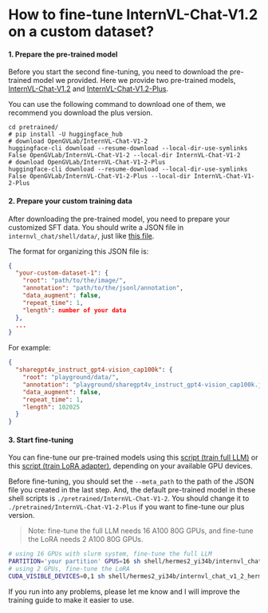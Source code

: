 # How to fine-tune InternVL-Chat-V1.2 on a custom dataset?

#### 1. Prepare the pre-trained model

Before you start the second fine-tuning, you need to download the pre-trained model we provided. Here we provide two pre-trained models, [InternVL-Chat-V1.2](https://huggingface.co/OpenGVLab/InternVL-Chat-V1-2) and [InternVL-Chat-V1.2-Plus](https://huggingface.co/OpenGVLab/InternVL-Chat-V1-2-Plus).

You can use the following command to download one of them, we recommend you download the plus version.

```shell
cd pretrained/
# pip install -U huggingface_hub
# download OpenGVLab/InternVL-Chat-V1-2
huggingface-cli download --resume-download --local-dir-use-symlinks False OpenGVLab/InternVL-Chat-V1-2 --local-dir InternVL-Chat-V1-2
# download OpenGVLab/InternVL-Chat-V1-2-Plus
huggingface-cli download --resume-download --local-dir-use-symlinks False OpenGVLab/InternVL-Chat-V1-2-Plus --local-dir InternVL-Chat-V1-2-Plus
```

#### 2. Prepare your custom training data

After downloading the pre-trained model, you need to prepare your customized SFT data. You should write a JSON file in `internvl_chat/shell/data/`, just like [this file](./shell/data/internvl_1_2_finetune.json).

The format for organizing this JSON file is:

```json
{
  "your-custom-dataset-1": {
    "root": "path/to/the/image/",
    "annotation": "path/to/the/jsonl/annotation",
    "data_augment": false,
    "repeat_time": 1,
    "length": number of your data
  },
  ...
}
```

For example:

```json
{
  "sharegpt4v_instruct_gpt4-vision_cap100k": {
    "root": "playground/data/",
    "annotation": "playground/sharegpt4v_instruct_gpt4-vision_cap100k.jsonl",
    "data_augment": false,
    "repeat_time": 1,
    "length": 102025
  }
}
```

#### 3. Start fine-tuning

You can fine-tune our pre-trained models using this [script (train full LLM)](./shell/hermes2_yi34b/internvl_chat_v1_2_hermes2_yi34b_448_res_finetune_continue.sh) or this [script (train LoRA adapter)](./shell/hermes2_yi34b/internvl_chat_v1_2_hermes2_yi34b_448_res_finetune_continue_lora.sh), depending on your available GPU devices.

Before fine-tuning, you should set the `--meta_path` to the path of the JSON file you created in the last step. And, the default pre-trained model in these shell scripts is `./pretrained/InternVL-Chat-V1-2`. You should change it to `./pretrained/InternVL-Chat-V1-2-Plus` if you want to fine-tune our plus version.

> Note: fine-tune the full LLM needs 16 A100 80G GPUs, and fine-tune the LoRA needs 2 A100 80G GPUs.

```sh
# using 16 GPUs with slurm system, fine-tune the full LLM
PARTITION='your partition' GPUS=16 sh shell/hermes2_yi34b/internvl_chat_v1_2_hermes2_yi34b_448_res_finetune_continue.sh
# using 2 GPUs, fine-tune the LoRA
CUDA_VISIBLE_DEVICES=0,1 sh shell/hermes2_yi34b/internvl_chat_v1_2_hermes2_yi34b_448_res_finetune_continue_lora.sh
```

If you run into any problems, please let me know and I will improve the training guide to make it easier to use.

